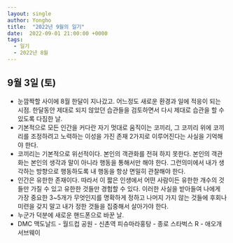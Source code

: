 ```yaml
---
layout: single
author: Yongho
title:  "2022년 9월의 일기"
date:  2022-09-01 21:00:00 +0000
tags:
  - 일기
  - 2022년 8월
---
```


## 9월 3일 (토)
- 눈깜짝할 사이에 8월 한달이 지나갔고. 어느정도 새로운 환경과 일에 적응이 되는 시점. 한달동안 제대로 되지 않았던 습관들을 검토하면서 다시 제대로 습관을 할 수 있도록 다짐한 날.
- 기본적으로 모든 인간을 커다란 자기 멋대로 움직이는 코끼리, 그 코끼리 위에 코끼리를 조정하려고 노력하는 이성을 가진 존재 2가지로 이루어진다는 사실을 기억해야 한다. 
- 코끼리는 기본적으로 위선적이다. 본인의 객관화를 전혀 하지 못한다. 본인의 객관화는 본인의 생각과 말이 아니라 행동을 통해서만 해야 한다. 그런의미에서 내가 생각하는 방향으로 행동하도록 내 행동을 항상 면밀히 관찰해야 한다.
- 인간은 유한한 존재이다. 따라서 이 짧은 인생에서 어떤 사람이든 유한한 개수의 것들만 가질 수 있고 유한한 것들만 경험할 수 있다. 이러한 사실을 받아들여 나에게 가장 중요한 3~5개가 무엇인지를 명확하게 정하고 나머지 가지 않는 것들에 후회나 미련을 갖지 말고 내가 정한 것들을 집중해서 살아가야 한다.
- 누군가 덕분에 새로운 핸드폰으로 바꾼 날. 
- DMC 맥도날드 - 월드컵 공원 - 신촌역 피슈마라홍탕 - 종로 스타벅스 R - 애오개 서브웨이 
